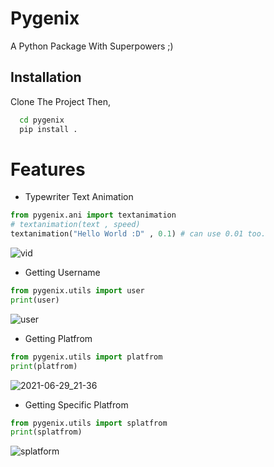 
# Pygenix

A Python Package With Superpowers ;)

## Installation 

Clone The Project Then,

```bash 
  cd pygenix
  pip install .
```

# Features

-  Typewriter Text Animation

```python
from pygenix.ani import textanimation
# textanimation(text , speed)
textanimation("Hello World :D" , 0.1) # can use 0.01 too.
```
![vid](https://user-images.githubusercontent.com/73960425/123828271-f6ee7100-d91e-11eb-9c1f-a3997b59ca31.gif)

-  Getting Username

```python
from pygenix.utils import user
print(user)
```
![user](https://user-images.githubusercontent.com/73960425/123831260-c5c37000-d921-11eb-93ea-bc9eb52d413b.png)

-  Getting Platfrom
```python
from pygenix.utils import platfrom
print(platfrom)
```
![2021-06-29_21-36](https://user-images.githubusercontent.com/73960425/123831554-13d87380-d922-11eb-9222-8bde9750abe9.png)

-  Getting Specific Platfrom
```python
from pygenix.utils import splatfrom
print(splatfrom)
```
![splatform](https://user-images.githubusercontent.com/73960425/123831819-54d08800-d922-11eb-928f-edeb611c97c3.png)
